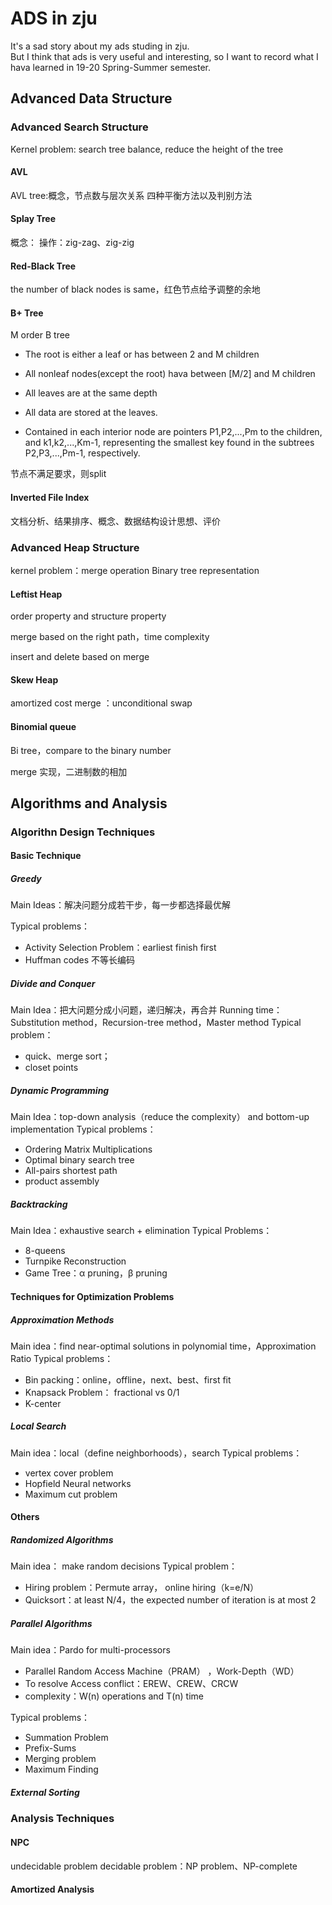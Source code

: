 # ADS in zju

It's a sad story about my ads studing in zju.  
But I think that ads is very useful and interesting, so I want to record what I hava learned in 19-20 Spring-Summer semester.

## Advanced Data Structure

### Advanced Search Structure

Kernel problem: search tree balance, reduce the height of the tree

#### AVL

AVL tree:概念，节点数与层次关系
四种平衡方法以及判别方法

#### Splay Tree

概念：
操作：zig-zag、zig-zig

#### Red-Black Tree

the number of black nodes is same，红色节点给予调整的余地

#### B+ Tree

M order B tree
- The root is either a leaf or has between 2 and M children
- All nonleaf nodes(except the root) hava between [M/2] and M children
- All leaves are at the same depth

- All data are stored at the leaves.
- Contained in each interior node are pointers P1,P2,...,Pm to the children, and k1,k2,...,Km-1, representing the smallest key found in the subtrees P2,P3,...,Pm-1, respectively.

节点不满足要求，则split

#### Inverted File Index

文档分析、结果排序、概念、数据结构设计思想、评价

### Advanced Heap Structure

kernel problem：merge operation
Binary tree representation

#### Leftist Heap

order property and structure property

merge based on the right path，time complexity

insert and delete based on merge 

#### Skew Heap

amortized cost
merge ：unconditional swap

#### Binomial queue

Bi tree，compare to the binary number

merge 实现，二进制数的相加

## Algorithms and Analysis

### Algorithn Design Techniques

#### Basic Technique

##### Greedy

Main Ideas：解决问题分成若干步，每一步都选择最优解

Typical problems：

- Activity Selection Problem：earliest finish first
- Huffman codes
    不等长编码

##### Divide and Conquer

Main Idea：把大问题分成小问题，递归解决，再合并
Running time：Substitution method，Recursion-tree method，Master method
Typical problem：
- quick、merge sort；
- closet points

##### Dynamic Programming

Main Idea：top-down analysis（reduce the complexity） and bottom-up implementation
Typical problems：
- Ordering Matrix Multiplications
- Optimal binary search tree
- All-pairs shortest path
- product assembly

##### Backtracking

Main Idea：exhaustive search + elimination
Typical Problems：
- 8-queens
- Turnpike Reconstruction
- Game Tree：α pruning，β pruning

#### Techniques for Optimization Problems

##### Approximation Methods

Main idea：find near-optimal solutions in polynomial time，Approximation Ratio
Typical problems：
- Bin packing：online，offline，next、best、first fit
- Knapsack Problem： fractional vs 0/1
- K-center

##### Local Search 

Main idea：local（define neighborhoods），search
Typical problems：
- vertex cover problem
- Hopfield Neural networks
- Maximum cut problem

#### Others

##### Randomized Algorithms

Main idea： make random decisions
Typical problem：
- Hiring problem：Permute array， online hiring（k=e/N）
- Quicksort：at least N/4，the expected number of iteration is at most 2

##### Parallel Algorithms

Main idea：Pardo for multi-processors
- Parallel Random Access Machine（PRAM） ，Work-Depth（WD）
- To resolve Access conflict：EREW、CREW、CRCW
- complexity：W(n) operations and T(n) time

Typical problems：
- Summation Problem
- Prefix-Sums
- Merging problem
- Maximum Finding

##### External Sorting

### Analysis Techniques

#### NPC

undecidable problem
decidable problem：NP problem、NP-complete


#### Amortized Analysis
